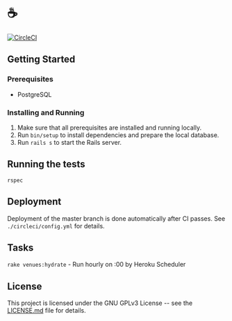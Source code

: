# ☕️

[![CircleCI](https://circleci.com/gh/jamescmartinez/coffee.svg?style=svg)](https://circleci.com/gh/jamescmartinez/coffee)

## Getting Started

### Prerequisites

- PostgreSQL

### Installing and Running

1. Make sure that all prerequisites are installed and running locally.
1. Run `bin/setup` to install dependencies and prepare the local database.
1. Run `rails s` to start the Rails server.

## Running the tests

```
rspec
```

## Deployment

Deployment of the master branch is done automatically after CI passes. See
`./circleci/config.yml` for details.

## Tasks

`rake venues:hydrate` - Run hourly on :00 by Heroku Scheduler

## License

This project is licensed under the GNU GPLv3 License -- see the
[LICENSE.md](LICENSE.md) file for details.
